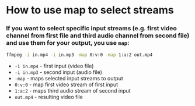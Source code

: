 # How to use map to select streams

### If you want to select specific input streams (e.g. first video channel from first file and third audio channel from second file) and use them for your output, you use `map`:

```bash
ffmpeg -i in.mp4 -i in.mp3 -map 0:v:0 -map 1:a:2 out.mp4
```

- `-i in.mp4` - first input (video file)
- `-i in.mp3` - second input (audio file)
- `-map` - maps selected input streams to output
- `0:v:0` - map first video stream of first input
- `1:a:2` - maps third audio stream of second input
- `out.mp4` - resulting video file


